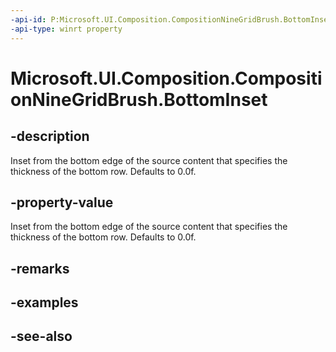 ```yaml
---
-api-id: P:Microsoft.UI.Composition.CompositionNineGridBrush.BottomInset
-api-type: winrt property
---
```


<!-- Property syntax
public float BottomInset { get;  set; }
-->

# Microsoft.UI.Composition.CompositionNineGridBrush.BottomInset

## -description
Inset from the bottom edge of the source content that specifies the thickness of the bottom row. Defaults to 0.0f.

## -property-value
Inset from the bottom edge of the source content that specifies the thickness of the bottom row. Defaults to 0.0f.

## -remarks

## -examples

## -see-also
